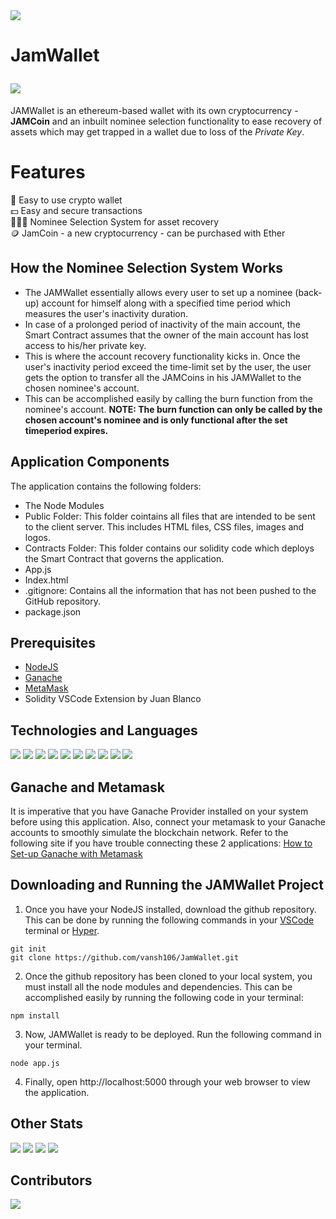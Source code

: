 
<img src="https://devjams.dscvit.com/devjams.svg"/>

# JamWallet <p></p> <img src = "http://ForTheBadge.com/images/badges/built-by-developers.svg">
JAMWallet is an ethereum-based wallet with its own cryptocurrency - **JAMCoin** and an inbuilt nominee selection functionality to ease recovery of assets which may get trapped in a wallet due to loss of the *Private Key*.

# Features
:purse: Easy to use crypto wallet <br>
:dollar: Easy  and secure transactions <br>
:people_holding_hands: Nominee Selection System for asset recovery <br>
:coin: JamCoin - a new cryptocurrency - can be purchased with Ether <br>

## How the Nominee Selection System Works
* The JAMWallet essentially allows every user to set up a nominee (back-up) account for himself along with a specified time period which measures the user's inactivity duration. 
* In case of a prolonged period of inactivity of the main account, the Smart Contract assumes that the owner of the main account has lost access to his/her private key.
* This is where the account recovery functionality kicks in. Once the user's inactivity period exceed the time-limit set by the user, the user gets the option to transfer all the JAMCoins in his JAMWallet to the chosen nominee's account.
*  This can be accomplished easily by calling the burn function from the nominee's account. **NOTE: The burn function can only be called by the chosen account's nominee and is only functional after the set timeperiod expires.**

## Application Components
The application contains the following folders:
* The Node Modules
* Public Folder: This folder cointains all files that are intended to be sent to the client server. This includes HTML files, CSS files, images and logos.
* Contracts Folder: This folder contains our solidity code which deploys the Smart Contract that governs the application.
* App.js
* Index.html
* .gitignore: Contains all the information that has not been pushed to the GitHub repository.
* package.json

## Prerequisites
* [NodeJS](https://nodejs.org/en/)
* [Ganache](https://trufflesuite.com/ganache/)
* [MetaMask](https://metamask.io/)
* Solidity VSCode Extension by Juan Blanco

## Technologies and Languages

<img src = "https://img.shields.io/badge/HTML5-E34F26?style=for-the-badge&logo=html5&logoColor=white"/>
<img src = "https://img.shields.io/badge/CSS3-1572B6?style=for-the-badge&logo=css3&logoColor=white">
<img src = "https://img.shields.io/badge/JavaScript-323330?style=for-the-badge&logo=javascript&logoColor=F7DF1E">
<img src = "https://img.shields.io/badge/Express.js-404D59?style=for-the-badge">
<img src = "https://img.shields.io/badge/Bootstrap-563D7C?style=for-the-badge&logo=bootstrap&logoColor=white">
<img src="https://img.shields.io/badge/github%20-%23121011.svg?&style=for-the-badge&logo=github&logoColor=white"/>
<img src = "https://img.shields.io/badge/Hyper-000000?style=for-the-badge&logo=hyper&logoColor=white">
<img src="https://img.shields.io/badge/Ethereum-3C3C3D?style=for-the-badge&logo=Ethereum&logoColor=white"/>
<img src = "https://img.shields.io/badge/Visual_Studio_Code-0078D4?style=for-the-badge&logo=visual%20studio%20code&logoColor=white">
<img src = "https://img.shields.io/badge/Canva-%2300C4CC.svg?&style=for-the-badge&logo=Canva&logoColor=white">

## Ganache and Metamask
It is imperative that you have Ganache Provider installed on your system before using this application. Also, connect your metamask to your Ganache accounts to smoothly simulate the blockchain network. Refer to the following site if you have trouble connecting these 2 applications:
[How to Set-up Ganache with Metamask](https://www.geeksforgeeks.org/how-to-set-up-ganche-with-metamask/#:~:text=Ganache%20CLI,on%20the%20ganache%20blockchain%20successfully.)

## Downloading and Running the JAMWallet Project

1. Once you have your NodeJS installed, download the  github repository. This can be done by running the following commands in your [VSCode](https://code.visualstudio.com/) terminal or [Hyper](https://hyper.is/).
``` 
git init
git clone https://github.com/vansh106/JamWallet.git
```
2. Once the github repository has been cloned to your local system, you must install all the node modules and dependencies. This can be accomplished easily by running the following code in your terminal:
```
npm install
```
3. Now, JAMWallet is ready to be deployed. Run the following command in your terminal.
```
node app.js
```
4. Finally, open http://localhost:5000 through your web browser to view the application.
    
## Other Stats

<img src="https://img.shields.io/github/issues-pr-closed/vansh106/JamWallet.svg"/>
<img src="https://img.shields.io/github/watchers/vansh106/JamWallet.svg"/>
<img src="https://img.shields.io/github/issues-pr/vansh106/JamWallet.svg"/>
<img src="https://img.shields.io/github/downloads/vansh106/JamWallet/total.svg"/>

## Contributors

<a href="https://github.com/vansh106/JamWallet/graphs/contributors">
  <img src="https://contrib.rocks/image?repo=vansh106/JamWallet" />
</a>
